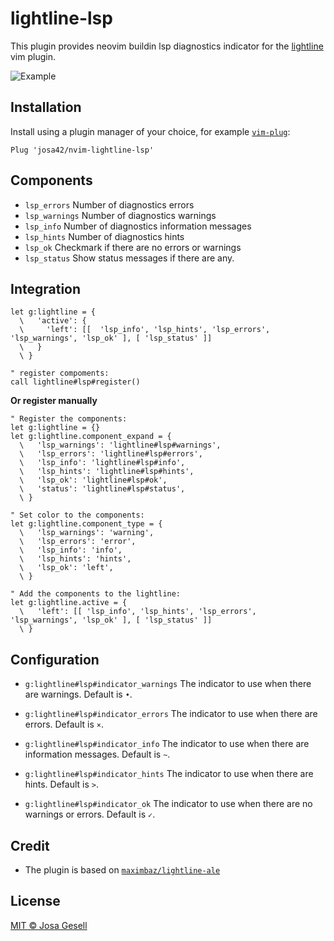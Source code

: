 # lightline-lsp

This plugin provides neovim buildin lsp diagnostics indicator for the [lightline](https://github.com/itchyny/lightline.vim) vim plugin.

![Example](.github/example-v2.jpg)

## Installation

Install using a plugin manager of your choice, for example [`vim-plug`](https://github.com/junegunn/vim-plug):

```viml
Plug 'josa42/nvim-lightline-lsp'
```

## Components

- `lsp_errors`   Number of diagnostics errors
- `lsp_warnings` Number of diagnostics warnings
- `lsp_info`     Number of diagnostics information messages
- `lsp_hints`    Number of diagnostics hints
- `lsp_ok`       Checkmark if there are no errors or warnings
- `lsp_status`   Show status messages if there are any.

## Integration

```viml
let g:lightline = {
  \   'active': {
  \     'left': [[  'lsp_info', 'lsp_hints', 'lsp_errors', 'lsp_warnings', 'lsp_ok' ], [ 'lsp_status' ]]
  \   }
  \ }

" register compoments:
call lightline#lsp#register()
```

**Or register manually**

```viml
" Register the components:
let g:lightline = {}
let g:lightline.component_expand = {
  \   'lsp_warnings': 'lightline#lsp#warnings',
  \   'lsp_errors': 'lightline#lsp#errors',
  \   'lsp_info': 'lightline#lsp#info',
  \   'lsp_hints': 'lightline#lsp#hints',
  \   'lsp_ok': 'lightline#lsp#ok',
  \   'status': 'lightline#lsp#status',
  \ }

" Set color to the components:
let g:lightline.component_type = {
  \   'lsp_warnings': 'warning',
  \   'lsp_errors': 'error',
  \   'lsp_info': 'info',
  \   'lsp_hints': 'hints',
  \   'lsp_ok': 'left',
  \ }

" Add the components to the lightline:
let g:lightline.active = {
  \   'left': [[ 'lsp_info', 'lsp_hints', 'lsp_errors', 'lsp_warnings', 'lsp_ok' ], [ 'lsp_status' ]]
  \ }
```

## Configuration

- `g:lightline#lsp#indicator_warnings`
  The indicator to use when there are warnings. Default is `•`.

- `g:lightline#lsp#indicator_errors`
  The indicator to use when there are errors. Default is `×`.

- `g:lightline#lsp#indicator_info`
  The indicator to use when there are information messages. Default is `~`.

- `g:lightline#lsp#indicator_hints`
  The indicator to use when there are hints. Default is `>`.

- `g:lightline#lsp#indicator_ok`
  The indicator to use when there are no warnings or errors. Default is `✓`.

## Credit

- The plugin is based on [`maximbaz/lightline-ale`](https://github.com/maximbaz/lightline-ale)

## License

[MIT © Josa Gesell](LICENSE)
